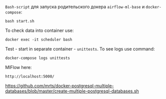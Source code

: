
```Bash-script``` для запуска родительского докера ```airflow-ml-base``` и ```docker-compose```:
```
bash start.sh
```
To check data into container use:
```
docker exec -it scheduler bash
```
Test - start in separate container - ```unittests```. To see logs use command:
```
docker-compose logs unittests
```
MlFlow here:
```
http://localhost:5000/
```
https://github.com/mrts/docker-postgresql-multiple-databases/blob/master/create-multiple-postgresql-databases.sh